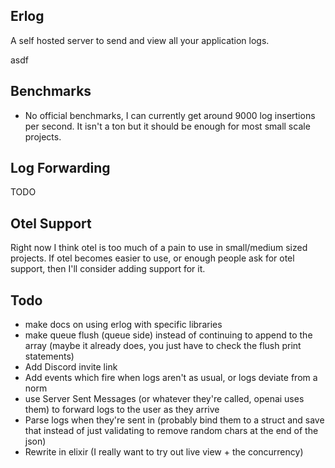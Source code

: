 ## Erlog

A self hosted server to send and view all your application logs.

asdf

## Benchmarks

- No official benchmarks, I can currently get around 9000 log insertions per second. It isn't a ton but it should be enough for most small scale projects.

## Log Forwarding

TODO

## Otel Support

Right now I think otel is too much of a pain to use in small/medium sized projects. If otel becomes easier to use, or enough people ask for otel support, then I'll consider adding support for it.

## Todo

- make docs on using erlog with specific libraries
- make queue flush (queue side) instead of continuing to append to the array (maybe it already does, you just have to check the flush print statements)
- Add Discord invite link
- Add events which fire when logs aren't as usual, or logs deviate from a norm
- use Server Sent Messages (or whatever they're called, openai uses them) to forward logs to the user as they arrive
- Parse logs when they're sent in (probably bind them to a struct and save that instead of just validating to remove random chars at the end of the json)
- Rewrite in elixir (I really want to try out live view + the concurrency)
